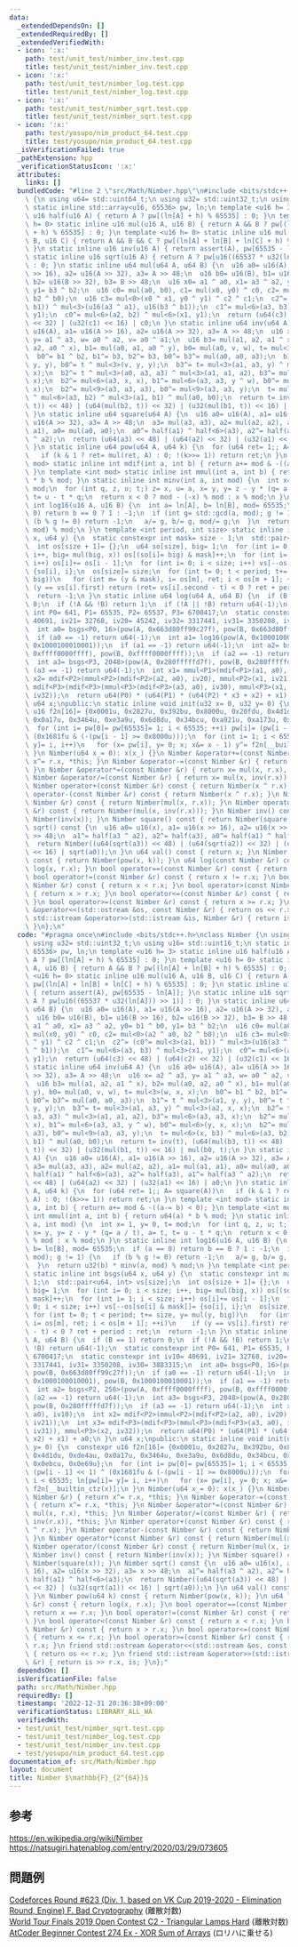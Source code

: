 ```yaml
---
data:
  _extendedDependsOn: []
  _extendedRequiredBy: []
  _extendedVerifiedWith:
  - icon: ':x:'
    path: test/unit_test/nimber_inv.test.cpp
    title: test/unit_test/nimber_inv.test.cpp
  - icon: ':x:'
    path: test/unit_test/nimber_log.test.cpp
    title: test/unit_test/nimber_log.test.cpp
  - icon: ':x:'
    path: test/unit_test/nimber_sqrt.test.cpp
    title: test/unit_test/nimber_sqrt.test.cpp
  - icon: ':x:'
    path: test/yosupo/nim_product_64.test.cpp
    title: test/yosupo/nim_product_64.test.cpp
  _isVerificationFailed: true
  _pathExtension: hpp
  _verificationStatusIcon: ':x:'
  attributes:
    links: []
  bundledCode: "#line 2 \"src/Math/Nimber.hpp\"\n#include <bits/stdc++.h>\nclass Nimber\
    \ {\n using u64= std::uint64_t;\n using u32= std::uint32_t;\n using u16= std::uint16_t;\n\
    \ static inline std::array<u16, 65536> pw, ln;\n template <u16 h= 3> static inline\
    \ u16 half(u16 A) { return A ? pw[(ln[A] + h) % 65535] : 0; }\n template <u16\
    \ h= 0> static inline u16 mul(u16 A, u16 B) { return A && B ? pw[(ln[A] + ln[B]\
    \ + h) % 65535] : 0; }\n template <u16 h= 0> static inline u16 mul(u16 A, u16\
    \ B, u16 C) { return A && B && C ? pw[(ln[A] + ln[B] + ln[C] + h) % 65535] : 0;\
    \ }\n static inline u16 inv(u16 A) { return assert(A), pw[65535 - ln[A]]; }\n\
    \ static inline u16 sqrt(u16 A) { return A ? pw[u16((65537 * u32(ln[A])) >> 1)]\
    \ : 0; }\n static inline u64 mul(u64 A, u64 B) {\n  u16 a0= u16(A), a1= u16(A\
    \ >> 16), a2= u16(A >> 32), a3= A >> 48;\n  u16 b0= u16(B), b1= u16(B >> 16),\
    \ b2= u16(B >> 32), b3= B >> 48;\n  u16 x0= a1 ^ a0, x1= a3 ^ a2, y0= b1 ^ b0,\
    \ y1= b3 ^ b2;\n  u16 c0= mul(a0, b0), c1= mul(x0, y0) ^ c0, c2= mul<0>(a2 ^ a0,\
    \ b2 ^ b0);\n  u16 c3= mul<0>(x0 ^ x1, y0 ^ y1) ^ c2 ^ c1;\n  c2^= (c0^= mul<3>(a1,\
    \ b1)) ^ mul<3>(u16(a3 ^ a1), u16(b3 ^ b1));\n  c1^= mul<6>(a3, b3) ^ mul<3>(x1,\
    \ y1);\n  c0^= mul<6>(a2, b2) ^ mul<6>(x1, y1);\n  return (u64(c3) << 48) | (u64(c2)\
    \ << 32) | (u32(c1) << 16) | c0;\n }\n static inline u64 inv(u64 A) {\n  u16 a0=\
    \ u16(A), a1= u16(A >> 16), a2= u16(A >> 32), a3= A >> 48;\n  u16 x= a2 ^ a3,\
    \ y= a1 ^ a3, w= a0 ^ a2, v= a0 ^ a1;\n  u16 b3= mul(a1, a2, a1 ^ x), b2= mul(a0,\
    \ a2, a0 ^ x), b1= mul(a0, a1, a0 ^ y), b0= mul(a0, v, w), t= mul<3>(w, x, x);\n\
    \  b0^= b1 ^ b2, b1^= b3, b2^= b3, b0^= b3^= mul(a0, a0, a3);\n  b1^= t ^ mul<3>(a1,\
    \ y, y), b0^= t ^ mul<3>(v, y, y);\n  b3^= t= mul<3>(a1, a3, y) ^ mul<3>(a2, x,\
    \ x);\n  b2^= t ^ mul<3>(a0, a3, a3) ^ mul<3>(a1, a1, a2), b3^= mul<6>(a3, a3,\
    \ x);\n  b2^= mul<6>(a3, x, x), b1^= mul<6>(a3, a3, y ^ w), b0^= mul<6>(y, x,\
    \ x);\n  b2^= mul<9>(a3, a3, a3), b0^= mul<9>(a3, a3, y);\n  t= mul<6>(x, b3)\
    \ ^ mul<6>(a3, b2) ^ mul<3>(a1, b1) ^ mul(a0, b0);\n  return t= inv(t), (u64(mul(b3,\
    \ t)) << 48) | (u64(mul(b2, t)) << 32) | (u32(mul(b1, t)) << 16) | mul(b0, t);\n\
    \ }\n static inline u64 square(u64 A) {\n  u16 a0= u16(A), a1= u16(A >> 16), a2=\
    \ u16(A >> 32), a3= A >> 48;\n  a3= mul(a3, a3), a2= mul(a2, a2), a1= mul(a1,\
    \ a1), a0= mul(a0, a0);\n  a0^= half(a1) ^ half<6>(a3), a2^= half(a3), a1^= half(a3\
    \ ^ a2);\n  return (u64(a3) << 48) | (u64(a2) << 32) | (u32(a1) << 16) | a0;\n\
    \ }\n static inline u64 pow(u64 A, u64 k) {\n  for (u64 ret= 1;; A= square(A))\n\
    \   if (k & 1 ? ret= mul(ret, A) : 0; !(k>>= 1)) return ret;\n }\n template <int\
    \ mod> static inline int mdif(int a, int b) { return a+= mod & -((a-= b) < 0);\
    \ }\n template <int mod> static inline int mmul(int a, int b) { return u64(a)\
    \ * b % mod; }\n static inline int minv(int a, int mod) {\n  int x= 1, y= 0, t=\
    \ mod;\n  for (int q, z, u; t;) z= x, u= a, x= y, y= z - y * (q= a / t), a= t,\
    \ t= u - t * q;\n  return x < 0 ? mod - (-x) % mod : x % mod;\n }\n static inline\
    \ int log16(u16 A, u16 B) {\n  int a= ln[A], b= ln[B], mod= 65535;\n  if (a ==\
    \ 0) return b == 0 ? 1 : -1;\n  if (int g= std::gcd(a, mod); g != 1) {\n   if\
    \ (b % g != 0) return -1;\n   a/= g, b/= g, mod/= g;\n  }\n  return u32(b) * minv(a,\
    \ mod) % mod;\n }\n template <int period, int size> static inline int bsgs(u64\
    \ x, u64 y) {\n  static constexpr int mask= size - 1;\n  std::pair<u64, int> vs[size];\n\
    \  int os[size + 1]= {};\n  u64 so[size], big= 1;\n  for (int i= 0; i < size;\
    \ i++, big= mul(big, x)) os[(so[i]= big) & mask]++;\n  for (int i= 1; i < size;\
    \ i++) os[i]+= os[i - 1];\n  for (int i= 0; i < size; i++) vs[--os[so[i] & mask]]=\
    \ {so[i], i};\n  os[size]= size;\n  for (int t= 0; t < period; t+= size, y= mul(y,\
    \ big))\n   for (int m= (y & mask), i= os[m], ret; i < os[m + 1]; ++i)\n    if\
    \ (y == vs[i].first) return (ret= vs[i].second - t) < 0 ? ret + period : ret;\n\
    \  return -1;\n }\n static inline u64 log(u64 A, u64 B) {\n  if (B == 1) return\
    \ 0;\n  if (!A && !B) return 1;\n  if (!A || !B) return u64(-1);\n  static constexpr\
    \ int P0= 641, P1= 65535, P2= 65537, P3= 6700417;\n  static constexpr int iv10=\
    \ 40691, iv21= 32768, iv20= 45242, iv32= 3317441, iv31= 3350208, iv30= 3883315;\n\
    \  int a0= bsgs<P0, 16>(pow(A, 0x663d80ff99c27f), pow(B, 0x663d80ff99c27f));\n\
    \  if (a0 == -1) return u64(-1);\n  int a1= log16(pow(A, 0x1000100010001), pow(B,\
    \ 0x1000100010001));\n  if (a1 == -1) return u64(-1);\n  int a2= bsgs<P2, 256>(pow(A,\
    \ 0xffff0000ffff), pow(B, 0xffff0000ffff));\n  if (a2 == -1) return u64(-1);\n\
    \  int a3= bsgs<P3, 2048>(pow(A, 0x280fffffd7f), pow(B, 0x280fffffd7f));\n  if\
    \ (a3 == -1) return u64(-1);\n  int x1= mmul<P1>(mdif<P1>(a1, a0), iv10);\n  int\
    \ x2= mdif<P2>(mmul<P2>(mdif<P2>(a2, a0), iv20), mmul<P2>(x1, iv21));\n  int x3=\
    \ mdif<P3>(mdif<P3>(mmul<P3>(mdif<P3>(a3, a0), iv30), mmul<P3>(x1, iv31)), mmul<P3>(x2,\
    \ iv32));\n  return u64(P0) * (u64(P1) * (u64(P2) * x3 + x2) + x1) + a0;\n }\n\
    \ u64 x;\npublic:\n static inline void init(u32 x= 0, u32 y= 0) {\n  constexpr\
    \ u16 f2n[16]= {0x0001u, 0x2827u, 0x392bu, 0x8000u, 0x20fdu, 0x4d1du, 0xde4au,\
    \ 0x0a17u, 0x3464u, 0xe3a9u, 0x6d8du, 0x34bcu, 0xa921u, 0xa173u, 0x0ebcu, 0x0e69u};\n\
    \  for (int i= pw[0]= pw[65535]= 1; i < 65535; ++i) pw[i]= (pw[i - 1] << 1) ^\
    \ (0x1681fu & (-(pw[i - 1] >= 0x8000u)));\n  for (int i= 1; i < 65535; ln[pw[i]=\
    \ y]= i, i++)\n   for (x= pw[i], y= 0; x; x&= x - 1) y^= f2n[__builtin_ctz(x)];\n\
    \ }\n Nimber(u64 x_= 0): x(x_) {}\n Nimber &operator+=(const Nimber &r) { return\
    \ x^= r.x, *this; }\n Nimber &operator-=(const Nimber &r) { return x^= r.x, *this;\
    \ }\n Nimber &operator*=(const Nimber &r) { return x= mul(x, r.x), *this; }\n\
    \ Nimber &operator/=(const Nimber &r) { return x= mul(x, inv(r.x)), *this; }\n\
    \ Nimber operator+(const Nimber &r) const { return Nimber(x ^ r.x); }\n Nimber\
    \ operator-(const Nimber &r) const { return Nimber(x ^ r.x); }\n Nimber operator*(const\
    \ Nimber &r) const { return Nimber(mul(x, r.x)); }\n Nimber operator/(const Nimber\
    \ &r) const { return Nimber(mul(x, inv(r.x))); }\n Nimber inv() const { return\
    \ Nimber(inv(x)); }\n Nimber square() const { return Nimber(square(x)); }\n Nimber\
    \ sqrt() const {\n  u16 a0= u16(x), a1= u16(x >> 16), a2= u16(x >> 32), a3= x\
    \ >> 48;\n  a1^= half(a3 ^ a2), a2^= half(a3), a0^= half(a1) ^ half<6>(a3);\n\
    \  return Nimber((u64(sqrt(a3)) << 48) | (u64(sqrt(a2)) << 32) | (u32(sqrt(a1))\
    \ << 16) | sqrt(a0));\n }\n u64 val() const { return x; }\n Nimber pow(u64 k)\
    \ const { return Nimber(pow(x, k)); }\n u64 log(const Nimber &r) const { return\
    \ log(x, r.x); }\n bool operator==(const Nimber &r) const { return x == r.x; }\n\
    \ bool operator!=(const Nimber &r) const { return x != r.x; }\n bool operator<(const\
    \ Nimber &r) const { return x < r.x; }\n bool operator>(const Nimber &r) const\
    \ { return x > r.x; }\n bool operator<=(const Nimber &r) const { return x <= r.x;\
    \ }\n bool operator>=(const Nimber &r) const { return x >= r.x; }\n friend std::ostream\
    \ &operator<<(std::ostream &os, const Nimber &r) { return os << r.x; }\n friend\
    \ std::istream &operator>>(std::istream &is, Nimber &r) { return is >> r.x, is;\
    \ }\n};\n"
  code: "#pragma once\n#include <bits/stdc++.h>\nclass Nimber {\n using u64= std::uint64_t;\n\
    \ using u32= std::uint32_t;\n using u16= std::uint16_t;\n static inline std::array<u16,\
    \ 65536> pw, ln;\n template <u16 h= 3> static inline u16 half(u16 A) { return\
    \ A ? pw[(ln[A] + h) % 65535] : 0; }\n template <u16 h= 0> static inline u16 mul(u16\
    \ A, u16 B) { return A && B ? pw[(ln[A] + ln[B] + h) % 65535] : 0; }\n template\
    \ <u16 h= 0> static inline u16 mul(u16 A, u16 B, u16 C) { return A && B && C ?\
    \ pw[(ln[A] + ln[B] + ln[C] + h) % 65535] : 0; }\n static inline u16 inv(u16 A)\
    \ { return assert(A), pw[65535 - ln[A]]; }\n static inline u16 sqrt(u16 A) { return\
    \ A ? pw[u16((65537 * u32(ln[A])) >> 1)] : 0; }\n static inline u64 mul(u64 A,\
    \ u64 B) {\n  u16 a0= u16(A), a1= u16(A >> 16), a2= u16(A >> 32), a3= A >> 48;\n\
    \  u16 b0= u16(B), b1= u16(B >> 16), b2= u16(B >> 32), b3= B >> 48;\n  u16 x0=\
    \ a1 ^ a0, x1= a3 ^ a2, y0= b1 ^ b0, y1= b3 ^ b2;\n  u16 c0= mul(a0, b0), c1=\
    \ mul(x0, y0) ^ c0, c2= mul<0>(a2 ^ a0, b2 ^ b0);\n  u16 c3= mul<0>(x0 ^ x1, y0\
    \ ^ y1) ^ c2 ^ c1;\n  c2^= (c0^= mul<3>(a1, b1)) ^ mul<3>(u16(a3 ^ a1), u16(b3\
    \ ^ b1));\n  c1^= mul<6>(a3, b3) ^ mul<3>(x1, y1);\n  c0^= mul<6>(a2, b2) ^ mul<6>(x1,\
    \ y1);\n  return (u64(c3) << 48) | (u64(c2) << 32) | (u32(c1) << 16) | c0;\n }\n\
    \ static inline u64 inv(u64 A) {\n  u16 a0= u16(A), a1= u16(A >> 16), a2= u16(A\
    \ >> 32), a3= A >> 48;\n  u16 x= a2 ^ a3, y= a1 ^ a3, w= a0 ^ a2, v= a0 ^ a1;\n\
    \  u16 b3= mul(a1, a2, a1 ^ x), b2= mul(a0, a2, a0 ^ x), b1= mul(a0, a1, a0 ^\
    \ y), b0= mul(a0, v, w), t= mul<3>(w, x, x);\n  b0^= b1 ^ b2, b1^= b3, b2^= b3,\
    \ b0^= b3^= mul(a0, a0, a3);\n  b1^= t ^ mul<3>(a1, y, y), b0^= t ^ mul<3>(v,\
    \ y, y);\n  b3^= t= mul<3>(a1, a3, y) ^ mul<3>(a2, x, x);\n  b2^= t ^ mul<3>(a0,\
    \ a3, a3) ^ mul<3>(a1, a1, a2), b3^= mul<6>(a3, a3, x);\n  b2^= mul<6>(a3, x,\
    \ x), b1^= mul<6>(a3, a3, y ^ w), b0^= mul<6>(y, x, x);\n  b2^= mul<9>(a3, a3,\
    \ a3), b0^= mul<9>(a3, a3, y);\n  t= mul<6>(x, b3) ^ mul<6>(a3, b2) ^ mul<3>(a1,\
    \ b1) ^ mul(a0, b0);\n  return t= inv(t), (u64(mul(b3, t)) << 48) | (u64(mul(b2,\
    \ t)) << 32) | (u32(mul(b1, t)) << 16) | mul(b0, t);\n }\n static inline u64 square(u64\
    \ A) {\n  u16 a0= u16(A), a1= u16(A >> 16), a2= u16(A >> 32), a3= A >> 48;\n \
    \ a3= mul(a3, a3), a2= mul(a2, a2), a1= mul(a1, a1), a0= mul(a0, a0);\n  a0^=\
    \ half(a1) ^ half<6>(a3), a2^= half(a3), a1^= half(a3 ^ a2);\n  return (u64(a3)\
    \ << 48) | (u64(a2) << 32) | (u32(a1) << 16) | a0;\n }\n static inline u64 pow(u64\
    \ A, u64 k) {\n  for (u64 ret= 1;; A= square(A))\n   if (k & 1 ? ret= mul(ret,\
    \ A) : 0; !(k>>= 1)) return ret;\n }\n template <int mod> static inline int mdif(int\
    \ a, int b) { return a+= mod & -((a-= b) < 0); }\n template <int mod> static inline\
    \ int mmul(int a, int b) { return u64(a) * b % mod; }\n static inline int minv(int\
    \ a, int mod) {\n  int x= 1, y= 0, t= mod;\n  for (int q, z, u; t;) z= x, u= a,\
    \ x= y, y= z - y * (q= a / t), a= t, t= u - t * q;\n  return x < 0 ? mod - (-x)\
    \ % mod : x % mod;\n }\n static inline int log16(u16 A, u16 B) {\n  int a= ln[A],\
    \ b= ln[B], mod= 65535;\n  if (a == 0) return b == 0 ? 1 : -1;\n  if (int g= std::gcd(a,\
    \ mod); g != 1) {\n   if (b % g != 0) return -1;\n   a/= g, b/= g, mod/= g;\n\
    \  }\n  return u32(b) * minv(a, mod) % mod;\n }\n template <int period, int size>\
    \ static inline int bsgs(u64 x, u64 y) {\n  static constexpr int mask= size -\
    \ 1;\n  std::pair<u64, int> vs[size];\n  int os[size + 1]= {};\n  u64 so[size],\
    \ big= 1;\n  for (int i= 0; i < size; i++, big= mul(big, x)) os[(so[i]= big) &\
    \ mask]++;\n  for (int i= 1; i < size; i++) os[i]+= os[i - 1];\n  for (int i=\
    \ 0; i < size; i++) vs[--os[so[i] & mask]]= {so[i], i};\n  os[size]= size;\n \
    \ for (int t= 0; t < period; t+= size, y= mul(y, big))\n   for (int m= (y & mask),\
    \ i= os[m], ret; i < os[m + 1]; ++i)\n    if (y == vs[i].first) return (ret= vs[i].second\
    \ - t) < 0 ? ret + period : ret;\n  return -1;\n }\n static inline u64 log(u64\
    \ A, u64 B) {\n  if (B == 1) return 0;\n  if (!A && !B) return 1;\n  if (!A ||\
    \ !B) return u64(-1);\n  static constexpr int P0= 641, P1= 65535, P2= 65537, P3=\
    \ 6700417;\n  static constexpr int iv10= 40691, iv21= 32768, iv20= 45242, iv32=\
    \ 3317441, iv31= 3350208, iv30= 3883315;\n  int a0= bsgs<P0, 16>(pow(A, 0x663d80ff99c27f),\
    \ pow(B, 0x663d80ff99c27f));\n  if (a0 == -1) return u64(-1);\n  int a1= log16(pow(A,\
    \ 0x1000100010001), pow(B, 0x1000100010001));\n  if (a1 == -1) return u64(-1);\n\
    \  int a2= bsgs<P2, 256>(pow(A, 0xffff0000ffff), pow(B, 0xffff0000ffff));\n  if\
    \ (a2 == -1) return u64(-1);\n  int a3= bsgs<P3, 2048>(pow(A, 0x280fffffd7f),\
    \ pow(B, 0x280fffffd7f));\n  if (a3 == -1) return u64(-1);\n  int x1= mmul<P1>(mdif<P1>(a1,\
    \ a0), iv10);\n  int x2= mdif<P2>(mmul<P2>(mdif<P2>(a2, a0), iv20), mmul<P2>(x1,\
    \ iv21));\n  int x3= mdif<P3>(mdif<P3>(mmul<P3>(mdif<P3>(a3, a0), iv30), mmul<P3>(x1,\
    \ iv31)), mmul<P3>(x2, iv32));\n  return u64(P0) * (u64(P1) * (u64(P2) * x3 +\
    \ x2) + x1) + a0;\n }\n u64 x;\npublic:\n static inline void init(u32 x= 0, u32\
    \ y= 0) {\n  constexpr u16 f2n[16]= {0x0001u, 0x2827u, 0x392bu, 0x8000u, 0x20fdu,\
    \ 0x4d1du, 0xde4au, 0x0a17u, 0x3464u, 0xe3a9u, 0x6d8du, 0x34bcu, 0xa921u, 0xa173u,\
    \ 0x0ebcu, 0x0e69u};\n  for (int i= pw[0]= pw[65535]= 1; i < 65535; ++i) pw[i]=\
    \ (pw[i - 1] << 1) ^ (0x1681fu & (-(pw[i - 1] >= 0x8000u)));\n  for (int i= 1;\
    \ i < 65535; ln[pw[i]= y]= i, i++)\n   for (x= pw[i], y= 0; x; x&= x - 1) y^=\
    \ f2n[__builtin_ctz(x)];\n }\n Nimber(u64 x_= 0): x(x_) {}\n Nimber &operator+=(const\
    \ Nimber &r) { return x^= r.x, *this; }\n Nimber &operator-=(const Nimber &r)\
    \ { return x^= r.x, *this; }\n Nimber &operator*=(const Nimber &r) { return x=\
    \ mul(x, r.x), *this; }\n Nimber &operator/=(const Nimber &r) { return x= mul(x,\
    \ inv(r.x)), *this; }\n Nimber operator+(const Nimber &r) const { return Nimber(x\
    \ ^ r.x); }\n Nimber operator-(const Nimber &r) const { return Nimber(x ^ r.x);\
    \ }\n Nimber operator*(const Nimber &r) const { return Nimber(mul(x, r.x)); }\n\
    \ Nimber operator/(const Nimber &r) const { return Nimber(mul(x, inv(r.x))); }\n\
    \ Nimber inv() const { return Nimber(inv(x)); }\n Nimber square() const { return\
    \ Nimber(square(x)); }\n Nimber sqrt() const {\n  u16 a0= u16(x), a1= u16(x >>\
    \ 16), a2= u16(x >> 32), a3= x >> 48;\n  a1^= half(a3 ^ a2), a2^= half(a3), a0^=\
    \ half(a1) ^ half<6>(a3);\n  return Nimber((u64(sqrt(a3)) << 48) | (u64(sqrt(a2))\
    \ << 32) | (u32(sqrt(a1)) << 16) | sqrt(a0));\n }\n u64 val() const { return x;\
    \ }\n Nimber pow(u64 k) const { return Nimber(pow(x, k)); }\n u64 log(const Nimber\
    \ &r) const { return log(x, r.x); }\n bool operator==(const Nimber &r) const {\
    \ return x == r.x; }\n bool operator!=(const Nimber &r) const { return x != r.x;\
    \ }\n bool operator<(const Nimber &r) const { return x < r.x; }\n bool operator>(const\
    \ Nimber &r) const { return x > r.x; }\n bool operator<=(const Nimber &r) const\
    \ { return x <= r.x; }\n bool operator>=(const Nimber &r) const { return x >=\
    \ r.x; }\n friend std::ostream &operator<<(std::ostream &os, const Nimber &r)\
    \ { return os << r.x; }\n friend std::istream &operator>>(std::istream &is, Nimber\
    \ &r) { return is >> r.x, is; }\n};"
  dependsOn: []
  isVerificationFile: false
  path: src/Math/Nimber.hpp
  requiredBy: []
  timestamp: '2022-12-31 20:36:38+09:00'
  verificationStatus: LIBRARY_ALL_WA
  verifiedWith:
  - test/unit_test/nimber_sqrt.test.cpp
  - test/unit_test/nimber_log.test.cpp
  - test/unit_test/nimber_inv.test.cpp
  - test/yosupo/nim_product_64.test.cpp
documentation_of: src/Math/Nimber.hpp
layout: document
title: Nimber $\mathbb{F}_{2^{64}}$
---
```

## 参考
https://en.wikipedia.org/wiki/Nimber \
https://natsugiri.hatenablog.com/entry/2020/03/29/073605
## 問題例
[Codeforces Round #623 (Div. 1, based on VK Cup 2019-2020 - Elimination Round, Engine) F. Bad Cryptography](https://codeforces.com/contest/1314/problem/F) (離散対数) \
[World Tour Finals 2019 Open Contest C2 - Triangular Lamps Hard](https://atcoder.jp/contests/wtf19-open/tasks/wtf19_c2) (離散対数) \
[AtCoder Beginner Contest 274 Ex - XOR Sum of Arrays](https://atcoder.jp/contests/abc274/tasks/abc274_h) (ロリハに乗せる)
